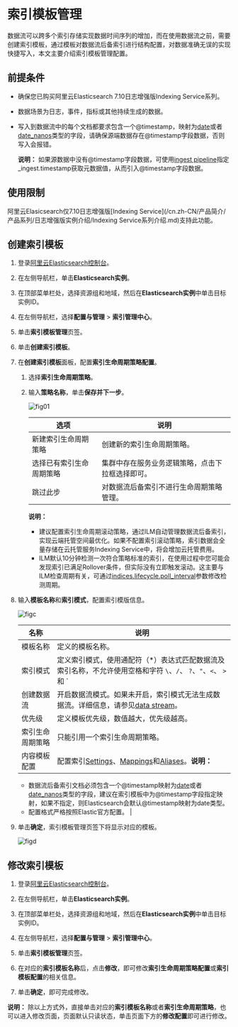 # 索引模板管理

数据流可以跨多个索引存储实现数据时间序列的增加，而在使用数据流之前，需要创建索引模板，通过模板对数据流后备索引进行结构配置，对数据准确无误的实现快捷写入，本文主要介绍索引模板管理配置。

## 前提条件

-   确保您已购买阿里云Elasticsearch 7.10日志增强版Indexing Service系列。
-   数据场景为日志，事件，指标或其他持续生成的数据。
-   写入到数据流中的每个文档都要求包含一个@timestamp，映射为[date](https://www.elastic.co/guide/en/elasticsearch/reference/current/date.html)或者[date\_nanos](https://www.elastic.co/guide/en/elasticsearch/reference/current/date_nanos.html)类型的字段，请确保源端数据存在@timestamp字段数据，否则写入会报错。

    **说明：** 如果源数据中没有@timestamp字段数据，可使用[ingest pipeline](https://www.elastic.co/guide/en/elasticsearch/reference/7.12/ingest.html#access-ingest-metadata)指定\_ingest.timestamp获取元数据值，从而引入@timestamp字段数据。


## 使用限制

阿里云Elasicsearch仅7.10日志增强版[Indexing Service](/cn.zh-CN/产品简介/产品系列/日志增强版实例介绍/Indexing Service系列介绍.md)支持此功能。

## 创建索引模板

1.  登录[阿里云Elasticsearch控制台](https://elasticsearch.console.aliyun.com/#/home)。

2.  在左侧导航栏，单击**Elasticsearch实例**。

3.  在顶部菜单栏处，选择资源组和地域，然后在**Elasticsearch实例**中单击目标实例ID。

4.  在左侧导航栏，选择**配置与管理** \> **索引管理中心**。

5.  单击**索引模板管理**页签。

6.  单击**创建索引模板**。

7.  在**创建索引模板**面板，配置**索引生命周期策略配置**。

    1.  选择**索引生命周期策略**。

    2.  输入**策略名称**，单击**保存并下一步**。

        ![fig01](https://static-aliyun-doc.oss-accelerate.aliyuncs.com/assets/img/zh-CN/4555388161/p265883.png)

        |选项|说明|
        |--|--|
        |新建索引生命周期策略|创建新的索引生命周期策略。|
        |选择已有索引生命周期策略|集群中存在服务业务逻辑策略，点击下拉框选择即可。|
        |跳过此步|对数据流后备索引不进行生命周期策略管理。|

        **说明：**

        -   建议配置索引生命周期滚动策略，通过ILM自动管理数据流后备索引，实现云端托管空间最优化。如果不配置索引滚动策略，索引数据会全量存储在云托管服务Indexing Service中，将会增加云托管费用。
        -   ILM默认10分钟检测一次符合策略标准的索引，在使用过程中您可能会发现索引已满足Rollover条件，但实际没有立即触发滚动。这主要与ILM检查周期有关，可通过[indices.lifecycle.poll\_interval](https://www.elastic.co/guide/en/elasticsearch/reference/7.12/ilm-settings.html?spm=a2c4g.11186623.2.15.12f16030YRSaGm)参数修改检测周期。
8.  输入**模板名称**和**索引模式**，配置索引模版信息。

    ![figc](https://static-aliyun-doc.oss-accelerate.aliyuncs.com/assets/img/zh-CN/4555388161/p265884.png)

    |名称|说明|
    |--|--|
    |模板名称|定义的模板名称。|
    |索引模式|定义索引模式，使用通配符（\*）表达式匹配数据流及索引名称，不允许使用空格和字符 `\`、`/`、 `?`、`"`、`<`、 `>`和 `|`。|
    |创建数据流|开启数据流模式。如果未开启，索引模式无法生成数据流。详细信息，请参见[data stream](https://www.elastic.co/guide/en/elasticsearch/reference/7.12/set-up-a-data-stream.html#create-data-stream)。|
    |优先级|定义模板优先级，数值越大，优先级越高。|
    |索引生命周期策略|只能引用一个索引生命周期策略。|
    |内容模板配置|配置索引[Settings](https://www.elastic.co/guide/en/elasticsearch/reference/7.12/index-modules.html#index-modules-settings)、[Mappings](https://www.elastic.co/guide/en/elasticsearch/reference/7.12/mapping.html)和[Aliases](https://www.elastic.co/guide/en/elasticsearch/reference/current/indices-put-template.html#_index_template_with_index_aliases)。**说明：**

    -   数据流后备索引文档必须包含一个@timestamp映射为[date](https://www.elastic.co/guide/en/elasticsearch/reference/current/date.html)或者[date\_nanos](https://www.elastic.co/guide/en/elasticsearch/reference/current/date_nanos.html)类型的字段，建议在索引模板中为@timestamp字段指定映射，如果不指定，则Elasticsearch会默认@timestamp映射为date类型。
    -   配置格式严格按照Elastic官方配置。 |

9.  单击**确定**，索引模板管理页签下将显示对应的模板。

    ![figd](https://static-aliyun-doc.oss-accelerate.aliyuncs.com/assets/img/zh-CN/4555388161/p265885.png)


## 修改索引模板

1.  登录[阿里云Elasticsearch控制台](https://elasticsearch.console.aliyun.com/#/home)。

2.  在左侧导航栏，单击**Elasticsearch实例**。

3.  在顶部菜单栏处，选择资源组和地域，然后在**Elasticsearch实例**中单击目标实例ID。

4.  在左侧导航栏，选择**配置与管理** \> **索引管理中心**。

5.  单击**索引模板管理**页签。

6.  在对应的**索引模板名称**后，点击**修改**，即可修改**索引生命周期策略配置**或**索引模板配置**的相关信息。

7.  单击**确定**，即可完成修改。


**说明：** 除以上方式外，直接单击对应的**索引模板名称**或者**索引生命周期策略**，也可以进入修改页面，页面默认只读状态，单击页面下方的**修改配置**即可进行修改。

